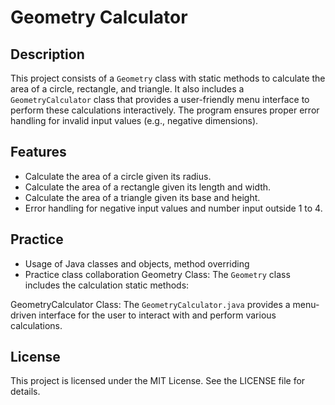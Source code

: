 # Geometry Calculator

## Description
This project consists of a `Geometry` class with static methods to calculate the area of a circle, rectangle, and triangle. 
It also includes a `GeometryCalculator` class that provides a user-friendly menu interface to perform these calculations interactively. 
The program ensures proper error handling for invalid input values (e.g., negative dimensions).

## Features
- Calculate the area of a circle given its radius.
- Calculate the area of a rectangle given its length and width.
- Calculate the area of a triangle given its base and height.
- Error handling for negative input values and number input outside 1 to 4.

## Practice
- Usage of Java classes and objects, method overriding
- Practice class collaboration
Geometry Class:
The `Geometry` class includes the calculation static methods:

GeometryCalculator Class:
The `GeometryCalculator.java` provides a menu-driven interface for the user to interact with and perform various calculations.


## License
This project is licensed under the MIT License. See the LICENSE file for details.
